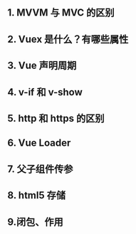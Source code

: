 ## 1. MVVM 与 MVC 的区别

## 2. Vuex 是什么？有哪些属性

## 3. Vue 声明周期

## 4. v-if 和 v-show

## 5. http 和 https 的区别

## 6. Vue Loader 

## 7. 父子组件传参

## 8. html5 存储

## 9.闭包、作用